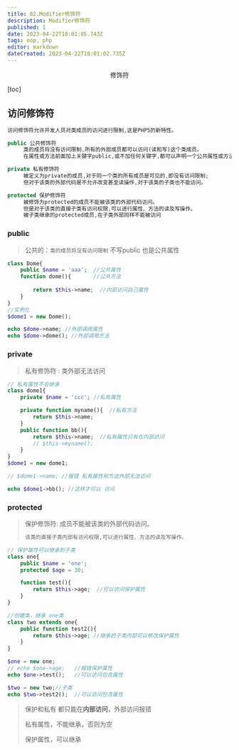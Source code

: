 ```yaml
---
title: 02.Modifier修饰符
description: Modifier修饰符
published: 1
date: 2023-04-22T18:01:05.743Z
tags: oop, php
editor: markdown
dateCreated: 2023-04-22T18:01:02.735Z
---
```


<center>修饰符</center>

[toc]

## 访问修饰符

```php
访问修饰符允许开发人员对类成员的访问进行限制,这是PHP5的新特性。

public 公共修饰符
     类的成员将没有访问限制,所有的外部成员都可以访问(读和写)这个类成员。
     在属性或方法前面加上关键字public,或不加任何关键字,都可以声明一个公共属性或方法。

private 私有修饰符
     被定义为private的成员,对于同一个类的所有成员是可见的,即没有访问限制;
     但对于该类的外部代码是不允许改变甚至读操作,对于该类的子类也不能访问。

protected 保护修饰符
     被修饰为protected的成员不能被该类的外部代码访问。
     但是对于该类的直接子类有访问权限,可以进行属性、方法的读及写操作。
     被子类继承的protected成员,在子类外部同样不能被访问
```



### public

> 公共的：`类的成员将没有访问限制` 不写public 也是公共属性

```php
class Dome{
    public $name = 'aaa';  //公共属性
    function dome(){       //公共方法
        
        return $this->name;  //内部访问自己属性
    }
}
//实例化
$dome1 = new Dome();

echo $dome->name; //外部调用属性
echo $dome->dome(); //外部调用方法
```



### private

> 私有修饰符 : 类外部无法访问

```php
// 私有属性不会继承
class dome1{ 
    private $name = 'ccc'; //私有属性

    private function myname(){  //私有方法
        return $this->name;
    }
    public function bb(){
        return $this->name;  //私有属性只有在内部访问
        // $this->myname();  
    }
}
$dome1 = new dome1;

// $dome1->name; //报错 私有属性和方法外部无法访问 

echo $dome1->bb(); //这样才可以 访问
```



###  protected

> 保护修饰符:  成员不能被该类的外部代码访问。
>
> ```php
> 该类的直接子类内部有访问权限,可以进行属性、方法的读及写操作。
> ```

```php
// 保护属性可以继承到子类
class one{
    public $name = 'one';
    protected $age = 30;

    function test(){
        return $this->age;  //可以访问保护属性
    } 
}

//创建类，继承 one类
class two extends one{
    public function test2(){
        return $this->age; //继承的子类内部可以修改保护属性
    }
}

$one = new one;
// echo $one->age;   //报错保护属性
echo $one->test();   //可以访问包含属性

$two = new two;//子类
echo $two->test2();  //可以访问包含属性
```

> 保护和私有 都只能在**内部访问**，外部访问报错
>
> 私有属性，不能继承，否则为空
>
> 保护属性，可以继承

